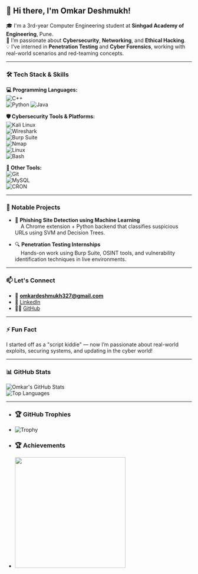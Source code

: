 ## 👋 Hi there, I'm Omkar Deshmukh!

🎓 I'm a 3rd-year Computer Engineering student at **Sinhgad Academy of Engineering**, Pune.  
🔐 I’m passionate about **Cybersecurity**, **Networking**, and **Ethical Hacking**.  
💡 I’ve interned in **Penetration Testing** and **Cyber Forensics**, working with real-world scenarios and red-teaming concepts.  

---

### 🛠️ Tech Stack & Skills

**💻 Programming Languages:**    
![C++](https://img.shields.io/badge/-C++-00599C?style=flat-square&logo=cplusplus)  
![Python](https://img.shields.io/badge/-Python-3776AB?style=flat-square&logo=python)
![Java](https://img.shields.io/badge/-Java-007396?style=flat-square&logo=java) 

 **🛡️ Cybersecurity Tools & Platforms:**  
![Kali Linux](https://img.shields.io/badge/-Kali%20Linux-557C94?style=flat-square&logo=kalilinux)  
![Wireshark](https://img.shields.io/badge/-Wireshark-1679A7?style=flat-square&logo=wireshark)  
![Burp Suite](https://img.shields.io/badge/-Burp%20Suite-FF6F00?style=flat-square&logo=burpsuite)  
![Nmap](https://img.shields.io/badge/-Nmap-4682B4?style=flat-square)  
![Linux](https://img.shields.io/badge/-Linux-FCC624?style=flat-square&logo=linux)  
![Bash](https://img.shields.io/badge/-Bash-4EAA25?style=flat-square&logo=gnu-bash)

**🔧 Other Tools:**  
![Git](https://img.shields.io/badge/-Git-F05032?style=flat-square&logo=git)  
![MySQL](https://img.shields.io/badge/-MySQL-4479A1?style=flat-square&logo=mysql)  
![CRON](https://img.shields.io/badge/-CRON-blue?style=flat-square)  


---

### 🚀 Notable Projects
- 🎯 **Phishing Site Detection using Machine Learning**  
&nbsp;&nbsp;&nbsp;&nbsp;A Chrome extension + Python backend that classifies suspicious URLs using SVM and Decision Trees.

- 🔍 **Penetration Testing Internships**  
&nbsp;&nbsp;&nbsp;&nbsp;Hands-on work using Burp Suite, OSINT tools, and vulnerability identification techniques in live environments.

---

### 📫 Let's Connect
- 📧 **omkardeshmukh327@gmail.com**  
- 💼 [LinkedIn](https://www.linkedin.com/in/omkar-deshmukh-2408)  
- 🧑‍💻 [GitHub](https://github.com/omkardeshmukh)

---

### ⚡ Fun Fact
I started off as a "script kiddie" — now I’m passionate about real-world exploits, securing systems, and updating in the cyber world!

---

### 📊 GitHub Stats
![Omkar's GitHub Stats](https://github-readme-stats.vercel.app/api?username=omkardeshmukh&show_icons=true&theme=tokyonight)  
![Top Languages](https://github-readme-stats.vercel.app/api/top-langs/?username=omkardeshmukh&layout=compact&theme=tokyonight)

---

- ### 🏆 GitHub Trophies
- ![Trophy](https://github-profile-trophy.vercel.app/?username=omkardeshmukh&theme=darkhub)
+ ### 🏆 Achievements
+ <img src="assets/trophies.png" width="300"/>


